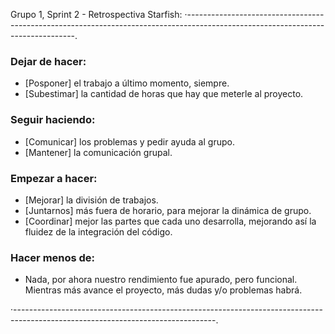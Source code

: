 Grupo 1, Sprint 2 - Retrospectiva Starfish:
·--------------------------------------------------------------------------------------------------------------------------------.

### Dejar de hacer:
- [Posponer] el trabajo a último momento, siempre.
- [Subestimar] la cantidad de horas que hay que meterle al proyecto.

### Seguir haciendo:
- [Comunicar] los problemas y pedir ayuda al grupo.
- [Mantener] la comunicación grupal.

### Empezar a hacer:
- [Mejorar] la división de trabajos.
- [Juntarnos] más fuera de horario, para mejorar la dinámica de grupo.
- [Coordinar] mejor las partes que cada uno desarrolla, mejorando así la fluidez de la integración del código.

### Hacer menos de:
- Nada, por ahora nuestro rendimiento fue apurado, pero funcional. Mientras más avance el proyecto, más dudas y/o problemas habrá.

·--------------------------------------------------------------------------------------------------------------------------------.